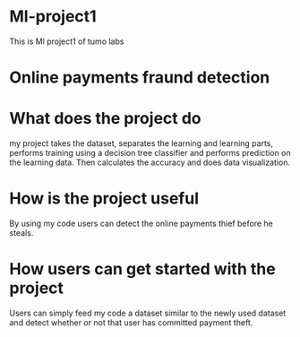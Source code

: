 # Ml-project1
This is Ml project1 of tumo labs

# Online payments fraund detection
# What does the project do
my project takes the dataset, separates the learning and learning parts, performs training using a decision tree classifier and performs prediction on the learning data. Then calculates the accuracy and does data visualization.

# How is the project useful
By using my code users can detect the online payments thief before he steals.

# How users can get started with the project
Users can simply feed my code a dataset similar to the newly used dataset and detect whether or not that user has committed payment theft.
